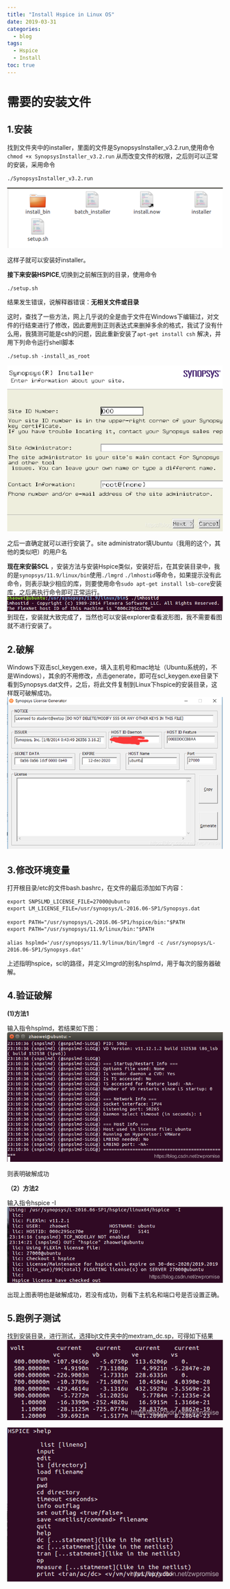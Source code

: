 ```yaml
---
title: "Install Hspice in Linux OS"
date: 2019-03-31
categories:
  - blog
tags:
  - Hspice
  - Install
toc: true
--- 
```

 
# 需要的安装文件
## 1.安装

找到文件夹中的installer，里面的文件是SynopsysInstaller_v3.2.run,使用命令
`chmod +x SynopsysInstaller_v3.2.run`
从而改变文件的权限，之后则可以正常的安装，采用命令

```
./SynopsysInstaller_v3.2.run
```
![解压得到的文件](/figs/hspice/20181110213222131.png)

这样子就可以安装好installer。

**接下来安装HSPICE**,切换到之前解压到的目录，使用命令

```
./setup.sh
```
结果发生错误，说解释器错误：**无相关文件或目录**

这时，查找了一些方法，网上几乎说的全是由于文件在Windows下编辑过，对文件的行结束进行了修改，因此要用到正则表达式来删掉多余的格式，我试了没有什么用，我猜测可能是csh的问题，因此重新安装了`apt-get install csh`
解决，并用下列命令运行shell脚本

```
./setup.sh -install_as_root
```
![在这里插入图片描述](/figs/hspice/20181110214027958.png)

之后一直确定就可以进行安装了。site administrator填Ubuntu（我用的这个，其他的类似吧）的用户名

  **现在来安装SCL** ，安装方法与安装Hspice类似，安装好后，在其安装目录中，我的是`synopsys/11.9/linux/bin`使用`./lmgrd` `./lmhostid`等命令，如果提示没有此命令，则表示缺少相应的库，则要使用命令`sudo apt-get install lsb-core`安装库，之后再执行命令即可正常运行。
  ![在这里插入图片描述](/figs/hspice/2018111111180260.png)
  到现在，安装就大致完成了，当然也可以安装explorer查看波形图，我不需要看图就不进行安装了。
  
## 2.破解

Windows下双击scl_keygen.exe，填入主机号和mac地址（Ubuntu系统的，不是Windows），其余的不用修改，点击generate，即可在scl_keygen.exe目录下看到Synopsys.dat文件，之后，将此文件复制到Linux下hspice的安装目录，这样既可破解成功。
![在这里插入图片描述](/figs/hspice/20181125222624889.png)

## 3.修改环境变量

 打开根目录/etc的文件bash.bashrc，在文件的最后添加如下内容：
 

```
export SNPSLMD_LICENSE_FILE=27000@ubuntu
export LM_LICENSE_FILE=/usr/synopsys/L-2016.06-SP1/Synopsys.dat

export PATH="/usr/synopsys/L-2016.06-SP1/hspice/bin:"$PATH
export PATH="/usr/synopsys/11.9/linux/bin:"$PATH

alias hsplmd='/usr/synopsys/11.9/linux/bin/lmgrd -c /usr/synopsys/L-2016.06-SP1/Synopsys.dat'
```
上述指明hspice，scl的路径，并定义lmgrd的别名hsplmd，用于每次的服务器破解。

## 4.验证破解

**(1)方法1**

输入指令hsplmd，若结果如下图：
![在这里插入图片描述](/figs/hspice/20181125231226809.png)

 则表明破解成功
 
 **（2）方法2**
 
 输入指令hspice -I
 ![在这里插入图片描述](/figs/hspice/2018112523145789.png)
 
 出现上图表明也是破解成功，若没有成功，则看下主机名和端口号是否设置正确。
 
 ## 5.跑例子测试
 
 找到安装目录，进行测试，选择bjt文件夹中的mextram_dc.sp，可得如下结果![](/figs/hspice/2018112523235083.png)
 
 ![常用指令](/figs/hspice/20181125232602433.png)

<script src="https://giscus.app/client.js"
        data-repo="HUSTzhaowei/HUSTzhaowei.github.io"
        data-repo-id="R_kgDOGeXKTg"
        data-category="General"
        data-category-id="DIC_kwDOGeXKTs4CWTXU"
        data-mapping="pathname"
        data-strict="0"
        data-reactions-enabled="1"
        data-emit-metadata="0"
        data-input-position="bottom"
        data-theme="preferred_color_scheme"
        data-lang="en"
        crossorigin="anonymous"
        async>
</script>
